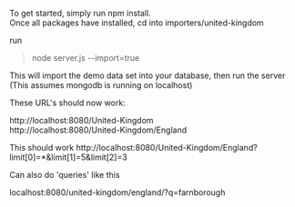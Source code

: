 To get started, simply run npm install.  
Once all packages have installed, cd into importers/united-kingdom

run  

> node server.js --import=true

This will import the demo data set into your database, then run the server  
(This assumes mongodb is running on localhost)

These URL's should now work:

http://localhost:8080/United-Kingdom  
http://localhost:8080/United-Kingdom/England

This should work
http://localhost:8080/United-Kingdom/England?limit[0]=*&limit[1]=5&limit[2]=3

Can also do 'queries'
like this

localhost:8080/united-kingdom/england/?q=farnborough